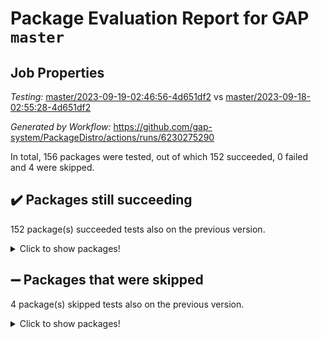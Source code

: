 # Package Evaluation Report for GAP `master`

## Job Properties

*Testing:* [master/2023-09-19-02:46:56-4d651df2](https://github.com/gap-system/PackageDistro/blob/data/reports/master/2023-09-19-02:46:56-4d651df2) vs [master/2023-09-18-02:55:28-4d651df2](https://github.com/gap-system/PackageDistro/blob/data/reports/master/2023-09-18-02:55:28-4d651df2)

*Generated by Workflow:* https://github.com/gap-system/PackageDistro/actions/runs/6230275290

In total, 156 packages were tested, out of which 152 succeeded, 0 failed and 4 were skipped.

## :heavy_check_mark: Packages still succeeding

152 package(s) succeeded tests also on the previous version.
<details><summary>Click to show packages!</summary>

- 4ti2interface 2023.02-04 [(success)](https://github.com/gap-system/PackageDistro/actions/runs/6230275290/job/16910444174)
- ace 5.6.2 [(success)](https://github.com/gap-system/PackageDistro/actions/runs/6230275290/job/16910444367)
- aclib 1.3.2 [(success)](https://github.com/gap-system/PackageDistro/actions/runs/6230275290/job/16910444470)
- agt 0.3.1 [(success)](https://github.com/gap-system/PackageDistro/actions/runs/6230275290/job/16910444572)
- alnuth 3.2.1 [(success)](https://github.com/gap-system/PackageDistro/actions/runs/6230275290/job/16910444677)
- anupq 3.3.0 [(success)](https://github.com/gap-system/PackageDistro/actions/runs/6230275290/job/16910444789)
- atlasrep 2.1.7 [(success)](https://github.com/gap-system/PackageDistro/actions/runs/6230275290/job/16910446226)
- autodoc 2023.06.19 [(success)](https://github.com/gap-system/PackageDistro/actions/runs/6230275290/job/16910446561)
- automata 1.15 [(success)](https://github.com/gap-system/PackageDistro/actions/runs/6230275290/job/16910446766)
- automgrp 1.3.2 [(success)](https://github.com/gap-system/PackageDistro/actions/runs/6230275290/job/16910448638)
- autpgrp 1.11 [(success)](https://github.com/gap-system/PackageDistro/actions/runs/6230275290/job/16910448881)
- cap 2023.09-03 [(success)](https://github.com/gap-system/PackageDistro/actions/runs/6230275290/job/16910449061)
- caratinterface 2.3.5 [(success)](https://github.com/gap-system/PackageDistro/actions/runs/6230275290/job/16910449221)
- cddinterface 2022.11.01 [(success)](https://github.com/gap-system/PackageDistro/actions/runs/6230275290/job/16910449393)
- circle 1.6.6 [(success)](https://github.com/gap-system/PackageDistro/actions/runs/6230275290/job/16910449576)
- classicpres 1.22 [(success)](https://github.com/gap-system/PackageDistro/actions/runs/6230275290/job/16910449755)
- cohomolo 1.6.11 [(success)](https://github.com/gap-system/PackageDistro/actions/runs/6230275290/job/16910449897)
- congruence 1.2.5 [(success)](https://github.com/gap-system/PackageDistro/actions/runs/6230275290/job/16910450069)
- corelg 1.56 [(success)](https://github.com/gap-system/PackageDistro/actions/runs/6230275290/job/16910450240)
- crime 1.6 [(success)](https://github.com/gap-system/PackageDistro/actions/runs/6230275290/job/16910450392)
- crisp 1.4.6 [(success)](https://github.com/gap-system/PackageDistro/actions/runs/6230275290/job/16910450560)
- crypting 0.10.4 [(success)](https://github.com/gap-system/PackageDistro/actions/runs/6230275290/job/16910450730)
- cryst 4.1.26 [(success)](https://github.com/gap-system/PackageDistro/actions/runs/6230275290/job/16910450884)
- crystcat 1.1.10 [(success)](https://github.com/gap-system/PackageDistro/actions/runs/6230275290/job/16910451018)
- ctbllib 1.3.6 [(success)](https://github.com/gap-system/PackageDistro/actions/runs/6230275290/job/16910451177)
- cubefree 1.19 [(success)](https://github.com/gap-system/PackageDistro/actions/runs/6230275290/job/16910451318)
- curlinterface 2.3.2 [(success)](https://github.com/gap-system/PackageDistro/actions/runs/6230275290/job/16910451481)
- cvec 2.8.1 [(success)](https://github.com/gap-system/PackageDistro/actions/runs/6230275290/job/16910451622)
- datastructures 0.3.0 [(success)](https://github.com/gap-system/PackageDistro/actions/runs/6230275290/job/16910451753)
- deepthought 1.0.6 [(success)](https://github.com/gap-system/PackageDistro/actions/runs/6230275290/job/16910451863)
- design 1.8 [(success)](https://github.com/gap-system/PackageDistro/actions/runs/6230275290/job/16910451971)
- difsets 2.3.1 [(success)](https://github.com/gap-system/PackageDistro/actions/runs/6230275290/job/16910452110)
- digraphs 1.6.3 [(success)](https://github.com/gap-system/PackageDistro/actions/runs/6230275290/job/16910452228)
- edim 1.3.7 [(success)](https://github.com/gap-system/PackageDistro/actions/runs/6230275290/job/16910452322)
- example 4.3.4 [(success)](https://github.com/gap-system/PackageDistro/actions/runs/6230275290/job/16910452436)
- examplesforhomalg 2023.08-02 [(success)](https://github.com/gap-system/PackageDistro/actions/runs/6230275290/job/16910452568)
- factint 1.6.3 [(success)](https://github.com/gap-system/PackageDistro/actions/runs/6230275290/job/16910452708)
- ferret 1.0.9 [(success)](https://github.com/gap-system/PackageDistro/actions/runs/6230275290/job/16910452848)
- fga 1.5.0 [(success)](https://github.com/gap-system/PackageDistro/actions/runs/6230275290/job/16910453001)
- fining 1.5.6 [(success)](https://github.com/gap-system/PackageDistro/actions/runs/6230275290/job/16910453152)
- float 1.0.3 [(success)](https://github.com/gap-system/PackageDistro/actions/runs/6230275290/job/16910453298)
- format 1.4.3 [(success)](https://github.com/gap-system/PackageDistro/actions/runs/6230275290/job/16910453446)
- forms 1.2.9 [(success)](https://github.com/gap-system/PackageDistro/actions/runs/6230275290/job/16910453604)
- fplsa 1.2.6 [(success)](https://github.com/gap-system/PackageDistro/actions/runs/6230275290/job/16910453728)
- fr 2.4.12 [(success)](https://github.com/gap-system/PackageDistro/actions/runs/6230275290/job/16910453864)
- francy 2.0.3 [(success)](https://github.com/gap-system/PackageDistro/actions/runs/6230275290/job/16910454019)
- fwtree 1.3 [(success)](https://github.com/gap-system/PackageDistro/actions/runs/6230275290/job/16910454163)
- gapdoc 1.6.6 [(success)](https://github.com/gap-system/PackageDistro/actions/runs/6230275290/job/16910454292)
- gauss 2023.02-04 [(success)](https://github.com/gap-system/PackageDistro/actions/runs/6230275290/job/16910454427)
- gaussforhomalg 2023.08-01 [(success)](https://github.com/gap-system/PackageDistro/actions/runs/6230275290/job/16910454530)
- gbnp 1.0.5 [(success)](https://github.com/gap-system/PackageDistro/actions/runs/6230275290/job/16910454665)
- generalizedmorphismsforcap 2023.08-02 [(success)](https://github.com/gap-system/PackageDistro/actions/runs/6230275290/job/16910454787)
- genss 1.6.8 [(success)](https://github.com/gap-system/PackageDistro/actions/runs/6230275290/job/16910454897)
- gradedmodules 2023.08-01 [(success)](https://github.com/gap-system/PackageDistro/actions/runs/6230275290/job/16910454998)
- gradedringforhomalg 2023.08-01 [(success)](https://github.com/gap-system/PackageDistro/actions/runs/6230275290/job/16910455124)
- grape 4.9.0 [(success)](https://github.com/gap-system/PackageDistro/actions/runs/6230275290/job/16910455235)
- groupoids 1.73 [(success)](https://github.com/gap-system/PackageDistro/actions/runs/6230275290/job/16910455345)
- grpconst 2.6.4 [(success)](https://github.com/gap-system/PackageDistro/actions/runs/6230275290/job/16910455466)
- guarana 0.96.3 [(success)](https://github.com/gap-system/PackageDistro/actions/runs/6230275290/job/16910455582)
- guava 3.18 [(success)](https://github.com/gap-system/PackageDistro/actions/runs/6230275290/job/16910455684)
- hap 1.58 [(success)](https://github.com/gap-system/PackageDistro/actions/runs/6230275290/job/16910455781)
- hapcryst 0.1.15 [(success)](https://github.com/gap-system/PackageDistro/actions/runs/6230275290/job/16910455883)
- hecke 1.5.3 [(success)](https://github.com/gap-system/PackageDistro/actions/runs/6230275290/job/16910456002)
- help 3.5 [(success)](https://github.com/gap-system/PackageDistro/actions/runs/6230275290/job/16910456088)
- homalg 2023.08-02 [(success)](https://github.com/gap-system/PackageDistro/actions/runs/6230275290/job/16910456183)
- homalgtocas 2023.08-01 [(success)](https://github.com/gap-system/PackageDistro/actions/runs/6230275290/job/16910456299)
- idrel 2.45 [(success)](https://github.com/gap-system/PackageDistro/actions/runs/6230275290/job/16910456380)
- images 1.3.1 [(success)](https://github.com/gap-system/PackageDistro/actions/runs/6230275290/job/16910456501)
- intpic 0.3.0 [(success)](https://github.com/gap-system/PackageDistro/actions/runs/6230275290/job/16910456609)
- io 4.8.1 [(success)](https://github.com/gap-system/PackageDistro/actions/runs/6230275290/job/16910456728)
- io_forhomalg 2023.02-04 [(success)](https://github.com/gap-system/PackageDistro/actions/runs/6230275290/job/16910456816)
- irredsol 1.4.4 [(success)](https://github.com/gap-system/PackageDistro/actions/runs/6230275290/job/16910456909)
- json 2.1.1 [(success)](https://github.com/gap-system/PackageDistro/actions/runs/6230275290/job/16910457010)
- jupyterkernel 1.5.0 [(success)](https://github.com/gap-system/PackageDistro/actions/runs/6230275290/job/16910457124)
- jupyterviz 1.5.6 [(success)](https://github.com/gap-system/PackageDistro/actions/runs/6230275290/job/16910457256)
- kan 1.36 [(success)](https://github.com/gap-system/PackageDistro/actions/runs/6230275290/job/16910457374)
- kbmag 1.5.11 [(success)](https://github.com/gap-system/PackageDistro/actions/runs/6230275290/job/16910457503)
- laguna 3.9.6 [(success)](https://github.com/gap-system/PackageDistro/actions/runs/6230275290/job/16910457617)
- liealgdb 2.2.1 [(success)](https://github.com/gap-system/PackageDistro/actions/runs/6230275290/job/16910457702)
- liepring 2.8 [(success)](https://github.com/gap-system/PackageDistro/actions/runs/6230275290/job/16910457793)
- liering 2.4.2 [(success)](https://github.com/gap-system/PackageDistro/actions/runs/6230275290/job/16910457885)
- linearalgebraforcap 2023.08-08 [(success)](https://github.com/gap-system/PackageDistro/actions/runs/6230275290/job/16910457971)
- localizeringforhomalg 2023.08-02 [(success)](https://github.com/gap-system/PackageDistro/actions/runs/6230275290/job/16910458063)
- loops 3.4.3 [(success)](https://github.com/gap-system/PackageDistro/actions/runs/6230275290/job/16910458165)
- lpres 1.0.3 [(success)](https://github.com/gap-system/PackageDistro/actions/runs/6230275290/job/16910458278)
- majoranaalgebras 1.5.1 [(success)](https://github.com/gap-system/PackageDistro/actions/runs/6230275290/job/16910458379)
- mapclass 1.4.6 [(success)](https://github.com/gap-system/PackageDistro/actions/runs/6230275290/job/16910458481)
- matgrp 0.70 [(success)](https://github.com/gap-system/PackageDistro/actions/runs/6230275290/job/16910458567)
- matricesforhomalg 2023.08-02 [(success)](https://github.com/gap-system/PackageDistro/actions/runs/6230275290/job/16910458715)
- modisom 2.5.4 [(success)](https://github.com/gap-system/PackageDistro/actions/runs/6230275290/job/16910458828)
- modulepresentationsforcap 2023.09-01 [(success)](https://github.com/gap-system/PackageDistro/actions/runs/6230275290/job/16910458930)
- modules 2023.08-02 [(success)](https://github.com/gap-system/PackageDistro/actions/runs/6230275290/job/16910459064)
- monoidalcategories 2023.08-11 [(success)](https://github.com/gap-system/PackageDistro/actions/runs/6230275290/job/16910459206)
- nconvex 2022.09-01 [(success)](https://github.com/gap-system/PackageDistro/actions/runs/6230275290/job/16910459361)
- nilmat 1.4.2 [(success)](https://github.com/gap-system/PackageDistro/actions/runs/6230275290/job/16910459514)
- nock 1.5 [(success)](https://github.com/gap-system/PackageDistro/actions/runs/6230275290/job/16910459668)
- normalizinterface 1.3.6 [(success)](https://github.com/gap-system/PackageDistro/actions/runs/6230275290/job/16910459827)
- nq 2.5.10 [(success)](https://github.com/gap-system/PackageDistro/actions/runs/6230275290/job/16910459986)
- numericalsgps 1.3.1 [(success)](https://github.com/gap-system/PackageDistro/actions/runs/6230275290/job/16910460116)
- openmath 11.5.3 [(success)](https://github.com/gap-system/PackageDistro/actions/runs/6230275290/job/16910460258)
- orb 4.9.0 [(success)](https://github.com/gap-system/PackageDistro/actions/runs/6230275290/job/16910460387)
- packagemanager 1.4.1 [(success)](https://github.com/gap-system/PackageDistro/actions/runs/6230275290/job/16910460507)
- patternclass 2.4.3 [(success)](https://github.com/gap-system/PackageDistro/actions/runs/6230275290/job/16910460656)
- permut 2.0.4 [(success)](https://github.com/gap-system/PackageDistro/actions/runs/6230275290/job/16910460795)
- polenta 1.3.10 [(success)](https://github.com/gap-system/PackageDistro/actions/runs/6230275290/job/16910460953)
- polymaking 0.8.6 [(success)](https://github.com/gap-system/PackageDistro/actions/runs/6230275290/job/16910461055)
- primgrp 3.4.4 [(success)](https://github.com/gap-system/PackageDistro/actions/runs/6230275290/job/16910461205)
- profiling 2.5.4 [(success)](https://github.com/gap-system/PackageDistro/actions/runs/6230275290/job/16910461370)
- qpa 1.34 [(success)](https://github.com/gap-system/PackageDistro/actions/runs/6230275290/job/16910461564)
- quagroup 1.8.3 [(success)](https://github.com/gap-system/PackageDistro/actions/runs/6230275290/job/16910461757)
- radiroot 2.9 [(success)](https://github.com/gap-system/PackageDistro/actions/runs/6230275290/job/16910461989)
- rcwa 4.7.1 [(success)](https://github.com/gap-system/PackageDistro/actions/runs/6230275290/job/16910462164)
- rds 1.8 [(success)](https://github.com/gap-system/PackageDistro/actions/runs/6230275290/job/16910462322)
- recog 1.4.2 [(success)](https://github.com/gap-system/PackageDistro/actions/runs/6230275290/job/16910462489)
- repndecomp 1.3.0 [(success)](https://github.com/gap-system/PackageDistro/actions/runs/6230275290/job/16910462664)
- repsn 3.1.1 [(success)](https://github.com/gap-system/PackageDistro/actions/runs/6230275290/job/16910462829)
- resclasses 4.7.3 [(success)](https://github.com/gap-system/PackageDistro/actions/runs/6230275290/job/16910462978)
- ringsforhomalg 2023.08-02 [(success)](https://github.com/gap-system/PackageDistro/actions/runs/6230275290/job/16910463127)
- sco 2023.08-01 [(success)](https://github.com/gap-system/PackageDistro/actions/runs/6230275290/job/16910463280)
- scscp 2.4.1 [(success)](https://github.com/gap-system/PackageDistro/actions/runs/6230275290/job/16910463421)
- semigroups 5.2.1 [(success)](https://github.com/gap-system/PackageDistro/actions/runs/6230275290/job/16910463549)
- sglppow 2.3 [(success)](https://github.com/gap-system/PackageDistro/actions/runs/6230275290/job/16910463662)
- sgpviz 0.999.5 [(success)](https://github.com/gap-system/PackageDistro/actions/runs/6230275290/job/16910463784)
- simpcomp 2.1.14 [(success)](https://github.com/gap-system/PackageDistro/actions/runs/6230275290/job/16910463942)
- singular 2023.02.09 [(success)](https://github.com/gap-system/PackageDistro/actions/runs/6230275290/job/16910464235)
- sl2reps 1.1 [(success)](https://github.com/gap-system/PackageDistro/actions/runs/6230275290/job/16910464347)
- sla 1.5.3 [(success)](https://github.com/gap-system/PackageDistro/actions/runs/6230275290/job/16910464457)
- smallgrp 1.5.3 [(success)](https://github.com/gap-system/PackageDistro/actions/runs/6230275290/job/16910464573)
- smallsemi 0.6.13 [(success)](https://github.com/gap-system/PackageDistro/actions/runs/6230275290/job/16910464682)
- sonata 2.9.6 [(success)](https://github.com/gap-system/PackageDistro/actions/runs/6230275290/job/16910464814)
- sophus 1.27 [(success)](https://github.com/gap-system/PackageDistro/actions/runs/6230275290/job/16910464917)
- sotgrps 1.2 [(success)](https://github.com/gap-system/PackageDistro/actions/runs/6230275290/job/16910465024)
- spinsym 1.5.2 [(success)](https://github.com/gap-system/PackageDistro/actions/runs/6230275290/job/16910465135)
- standardff 1.0 [(success)](https://github.com/gap-system/PackageDistro/actions/runs/6230275290/job/16910465264)
- symbcompcc 1.3.2 [(success)](https://github.com/gap-system/PackageDistro/actions/runs/6230275290/job/16910465403)
- thelma 1.3 [(success)](https://github.com/gap-system/PackageDistro/actions/runs/6230275290/job/16910465502)
- tomlib 1.2.9 [(success)](https://github.com/gap-system/PackageDistro/actions/runs/6230275290/job/16910465628)
- toolsforhomalg 2023.07-01 [(success)](https://github.com/gap-system/PackageDistro/actions/runs/6230275290/job/16910465769)
- toric 1.9.5 [(success)](https://github.com/gap-system/PackageDistro/actions/runs/6230275290/job/16910465881)
- toricvarieties 2022.07.13 [(success)](https://github.com/gap-system/PackageDistro/actions/runs/6230275290/job/16910465998)
- transgrp 3.6.4 [(success)](https://github.com/gap-system/PackageDistro/actions/runs/6230275290/job/16910466133)
- ugaly 4.1.3 [(success)](https://github.com/gap-system/PackageDistro/actions/runs/6230275290/job/16910466248)
- unipot 1.5 [(success)](https://github.com/gap-system/PackageDistro/actions/runs/6230275290/job/16910466389)
- unitlib 4.2.0 [(success)](https://github.com/gap-system/PackageDistro/actions/runs/6230275290/job/16910466522)
- utils 0.84 [(success)](https://github.com/gap-system/PackageDistro/actions/runs/6230275290/job/16910466670)
- uuid 0.7 [(success)](https://github.com/gap-system/PackageDistro/actions/runs/6230275290/job/16910466803)
- walrus 0.9991 [(success)](https://github.com/gap-system/PackageDistro/actions/runs/6230275290/job/16910466919)
- wedderga 4.10.4 [(success)](https://github.com/gap-system/PackageDistro/actions/runs/6230275290/job/16910467021)
- xmod 2.91 [(success)](https://github.com/gap-system/PackageDistro/actions/runs/6230275290/job/16910467163)
- xmodalg 1.23 [(success)](https://github.com/gap-system/PackageDistro/actions/runs/6230275290/job/16910467280)
- yangbaxter 0.10.3 [(success)](https://github.com/gap-system/PackageDistro/actions/runs/6230275290/job/16910467406)
- zeromqinterface 0.14 [(success)](https://github.com/gap-system/PackageDistro/actions/runs/6230275290/job/16910467519)
</details>

## :heavy_minus_sign: Packages that were skipped

4 package(s) skipped tests also on the previous version.
<details><summary>Click to show packages!</summary>

- browse 1.8.21 [(skipped)](https://github.com/gap-system/PackageDistro/actions/runs/6230275290/job/16910040104)
- itc 1.5.1 [(skipped)](https://github.com/gap-system/PackageDistro/actions/runs/6230275290/job/16910040104)
- polycyclic 2.16 [(skipped)](https://github.com/gap-system/PackageDistro/actions/runs/6230275290/job/16910040104)
- xgap 4.31 [(skipped)](https://github.com/gap-system/PackageDistro/actions/runs/6230275290/job/16910040104)
</details>

